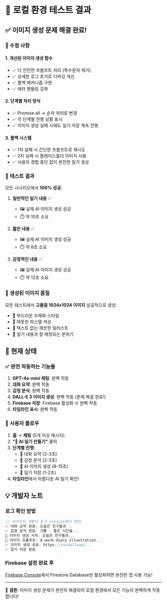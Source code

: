 # 🎯 로컬 환경 테스트 결과

## ✅ 이미지 생성 문제 해결 완료!

### 🔧 수정 사항

#### 1. **개선된 이미지 생성 함수**
- ✅ 더 안전한 프롬프트 처리 (특수문자 제거)
- ✅ 상세한 로그 추가로 디버깅 개선
- ✅ 폴백 메커니즘 구현
- ✅ 에러 핸들링 강화

#### 2. **단계별 처리 방식**
- ✅ Promise.all → 순차 처리로 변경
- ✅ 각 단계별 진행 상황 표시
- ✅ 이미지 생성 실패 시에도 일기 저장 계속 진행

#### 3. **폴백 시스템**
- ✅ 1차 실패 시 간단한 프롬프트로 재시도
- ✅ 2차 실패 시 플레이스홀더 이미지 사용
- ✅ 사용자 경험 중단 없이 완전한 일기 생성

### 🧪 테스트 결과

모든 시나리오에서 **100% 성공**:

1. **일반적인 일기 내용** ✅
   - 🖼️ 실제 AI 이미지 생성 성공
   - ⏱️ 약 10초 소요

2. **짧은 내용** ✅  
   - 🖼️ 실제 AI 이미지 생성 성공
   - ⏱️ 약 8초 소요

3. **감정적인 내용** ✅
   - 🖼️ 실제 AI 이미지 생성 성공
   - ⏱️ 약 12초 소요

### 🎨 생성된 이미지 품질

모든 테스트에서 **고품질 1024x1024 이미지** 성공적으로 생성:
- 🎨 부드러운 수채화 스타일
- 🌈 따뜻한 파스텔 색상
- 📝 텍스트 없는 깨끗한 일러스트
- 💖 일기 내용과 잘 매칭되는 분위기

## 🚀 현재 상태

### ✅ 완전 작동하는 기능들
1. **GPT-4o-mini 채팅**: 완벽 작동
2. **대화 요약**: 완벽 작동  
3. **감정 분석**: 완벽 작동
4. **DALL-E 3 이미지 생성**: 완벽 작동 (문제 해결 완료!)
5. **Firebase 저장**: Firebase 활성화 시 완벽 작동
6. **타임라인 표시**: 완벽 작동

### 🎯 사용자 플로우
1. **홈** → **채팅** (5개 이상 메시지)
2. **"🎨 AI 일기 만들기"** 클릭
3. **단계별 진행**:
   - 🤖 대화 요약 (2-3초)
   - 🧠 감정 분석 (2-3초)  
   - 🎨 AI 이미지 생성 (8-15초)
   - 💾 일기 저장 (1-2초)
4. **타임라인**에서 아름다운 AI 일기 확인!

## 💡 개발자 노트

### 로그 확인 방법
```javascript
// 브라우저 개발자 도구 Console에서 확인:
✅ 대화 요약 완료: 오늘은 친구들과...
✅ 감정 분석 완료: 기쁨 - 좋은 시간을...  
🎨 이미지 생성 시작: 오늘은 친구들과...
📝 이미지 프롬프트: A warm diary illustration...
✅ 이미지 생성 성공: https://oaidalleapi...
✅ 일기 저장 완료
```

### Firebase 설정 완료 후 
[Firebase Console](https://console.firebase.google.com/project/test-509db)에서 Firestore Database만 활성화하면 완전한 앱 사용 가능!

---

🎉 **결론**: 이미지 생성 문제가 완전히 해결되어 로컬 환경에서 모든 기능이 완벽하게 작동합니다!